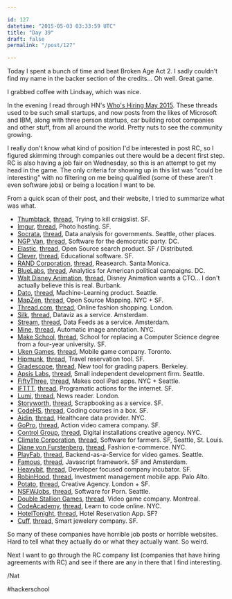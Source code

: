 ```yaml
---

id: 127
datetime: "2015-05-03 03:33:59 UTC"
title: "Day 39"
draft: false
permalink: "/post/127"

---
```


Today I spent a bunch of time and beat Broken Age Act 2. I sadly couldn't find my name in the backer section of the credits... Oh well. Great game.

I grabbed coffee with Lindsay, which was nice.

In the evening I read through HN's [Who's Hiring May 2015](https://news.ycombinator.com/item?id=9471287). These threads used to be such small startups, and now posts from the likes of Microsoft and IBM, along with three person startups, car building robot companies and other stuff, from all around the world. Pretty nuts to see the community growing.

I really don't know what kind of position I'd be interested in post RC, so I figured skimming through companies out there would be a decent first step. RC is also having a job fair on Wednesday, so this is an attempt to get my head in the game. The only criteria for showing up in this list was "could be interesting" with no filtering on me being qualified (some of these aren't even software jobs) or being a location I want to be.

From a quick scan of their post, and their website, I tried to summarize what was what.

 - [Thumbtack](https://www.thumbtack.com/), [thread](https://news.ycombinator.com/item?id=9472241), Trying to kill craigslist. SF.
 - [Imgur](https://imgur.com/), [thread](https://news.ycombinator.com/item?id=9472028), Photo hosting. SF.
 - [Socrata](http://www.socrata.com/), [thread](https://news.ycombinator.com/item?id=9473694), Data analysis for governments. Seattle, other places.
 - [NGP Van](https://ngpvan.ngpvanhost.com/), [thread](https://news.ycombinator.com/item?id=9472342), Software for the democratic party. DC.
 - [Elastic](https://www.elastic.co/), [thread](https://news.ycombinator.com/item?id=9471977), Open Source search product. SF / Distributed.
 - [Clever](https://clever.com/), [thread](https://news.ycombinator.com/item?id=9471440), Educational software. SF.
 - [RAND Corporation](http://www.rand.org/), [thread](https://news.ycombinator.com/item?id=9471352), Reasearch. Santa Monica.
 - [BlueLabs](http://www.bluelabs.com/), [thread](https://news.ycombinator.com/item?id=9474487), Analytics for American political campaigns. DC.
 - [Walt Disney Animation](http://www.disneyanimation.com/), [thread](https://news.ycombinator.com/item?id=9473336), Disney Animation wants a CTO... I don't actually believe this is real. Burbank.
 - [Dato](https://dato.com/), [thread](https://news.ycombinator.com/item?id=9474575), Machine-Learning product. Seattle.
 - [MapZen](https://mapzen.com/), [thread](https://news.ycombinator.com/item?id=9475254), Open Source Mapping. NYC + SF.
 - [Thread.com](http://thread.com), [thread](https://news.ycombinator.com/item?id=9471656), Online fashion shopping. London.
 - [Silk](https://www.silk.co/), [thread](https://news.ycombinator.com/item?id=9472804), Dataviz as a service. Amsterdam.
 - [Stream](https://getstream.io/), [thread](https://news.ycombinator.com/item?id=9471509), Data Feeds as a service. Amsterdam.
 - [Mine](http://www.mine.nyc/), [thread](https://news.ycombinator.com/item?id=9472831), Automatic image annotation. NYC.
 - [Make School](https://www.makeschool.com/), [thread](https://news.ycombinator.com/item?id=9473952), School for replacing a Computer Science degree from a four-year university. SF.
 - [Uken Games](http://uken.com/), [thread](https://news.ycombinator.com/item?id=9472344), Mobile game company. Toronto.
 - [Hipmunk](https://www.hipmunk.com/), [thread](https://news.ycombinator.com/item?id=9473183), Travel reservation tool. SF.
 - [Gradescope](https://gradescope.com/), [thread](https://news.ycombinator.com/item?id=9474437), New tool for grading papers. Berkeley.
 - [Apsis Labs](http://apsis.io/), [thread](https://news.ycombinator.com/item?id=9472492), Small independent development firm. Seattle.
 - [FiftyThree](http://www.fiftythree.com/), [thread](https://news.ycombinator.com/item?id=9475577), Makes cool iPad apps. NYC + Seattle.
 - [IFTTT](https://ifttt.com/), [thread](https://news.ycombinator.com/item?id=9474046), Programatic actions for the internet. SF.
 - [Lumi](https://lumi.do/join), [thread](https://news.ycombinator.com/item?id=9474587), News reader. London.
 - [Storyworth](https://www.storyworth.com/), [thread](https://news.ycombinator.com/item?id=9473089), Scrapbooking as a service. SF.
 - [CodeHS](https://codehs.com/), [thread](https://news.ycombinator.com/item?id=9472561), Coding courses in a box. SF.
 - [Aidin](http://www.myaidin.com/), [thread](https://news.ycombinator.com/item?id=9472772), Healthcare data provider. NYC.
 - [GoPro](http://gopro.com/), [thread](https://news.ycombinator.com/item?id=9472317), Action video camera company. SF.
 - [Control Group](http://www.controlgroup.com), [thread](https://news.ycombinator.com/item?id=9471759), Digital installations creative agency. NYC.
 - [Climate Corporation](http://www.climate.com/), [thread](https://news.ycombinator.com/item?id=9472135), Software for farmers. SF, Seattle, St. Louis.
 - [Diane von Furstenberg](http://www.dvf.com/), [thread](https://news.ycombinator.com/item?id=9471317), Fashion e-commerce. NYC.
 - [PlayFab](https://www.playfab.com/), [thread](https://news.ycombinator.com/item?id=9473046), Backend-as-a-Service for video games. Seattle.
 - [Famous](http://famo.us/), [thread](https://news.ycombinator.com/item?id=9474253), Javascript framework. SF and Amsterdam.
 - [Heavybit](http://www.heavybit.com/), [thread](https://news.ycombinator.com/item?id=9475065), Developer focused company incubator. SF.
 - [RobinHood](https://robinhood.com/), [thread](https://news.ycombinator.com/item?id=9473227), Investment management mobile app. Palo Alto.
 - [Potato](https://p.ota.to/), [thread](https://news.ycombinator.com/item?id=9471501), Creative Agency. London + SF.
 - [NSFWJobs](http://nsfwjobs.com/), [thread](https://news.ycombinator.com/item?id=9472656), Software for Porn. Seattle.
 - [Double Stallion Games](http://dblstallion.com/), [thread](https://news.ycombinator.com/item?id=9472611), Video game company. Montreal.
 - [CodeAcademy](http://www.codecademy.com/), [thread](https://news.ycombinator.com/item?id=9471415), Learn to code online. NYC.
 - [HotelTonight](https://www.hoteltonight.com/), [thread](https://news.ycombinator.com/item?id=9473579), Hotel Reservation App. SF?
 - [Cuff](https://cuff.io/), [thread](https://news.ycombinator.com/item?id=9473941), Smart jewelery company. SF.

So many of these companies have horrible job posts or horrible websites. Hard to tell what they actually do or what they actually want. So weird.

Next I want to go through the RC company list (companies that have hiring agreements with RC) and see if there are any in there that I find interesting.

/Nat

#hackerschool


